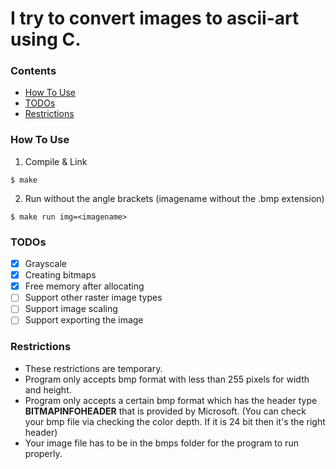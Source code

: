 # I try to convert images to ascii-art using C.

### Contents

- [How To Use](#how-to)
- [TODOs](#TODOs)
- [Restrictions](#restrictions)

### How To Use
1. Compile & Link 	
```
$ make
```
2. Run without the angle brackets (imagename without the .bmp extension)
```
$ make run img=<imagename>
```

### TODOs

- [x] Grayscale
- [x] Creating bitmaps
- [x] Free memory after allocating
- [ ] Support other raster image types
- [ ] Support image scaling
- [ ] Support exporting the image

### Restrictions
- These restrictions are temporary.
- Program only accepts bmp format with less than 255 pixels for width and height.
- Program only accepts a certain bmp format which has the header type **BITMAPINFOHEADER** that is provided by Microsoft. (You can check your bmp file via checking the color depth. If it is 24 bit then it's the right header)
- Your image file has to be in the bmps folder for the program to run properly.
